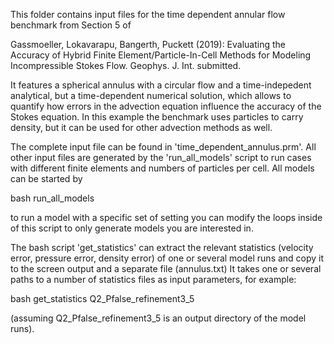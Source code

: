 This folder contains input files for the time dependent annular flow benchmark from Section 5 of

Gassmoeller, Lokavarapu, Bangerth, Puckett (2019):
Evaluating the Accuracy of Hybrid Finite Element/Particle-In-Cell
Methods for Modeling Incompressible Stokes Flow. Geophys. J. Int.
submitted.

It features a spherical annulus with a circular flow and a
time-indepedent analytical, but a time-dependent numerical solution,
which allows to quantify how errors in the advection equation
influence the accuracy of the Stokes equation. In this example
the benchmark uses particles to carry density, but it can be
used for other advection methods as well.

The complete input file can be found in 'time_dependent_annulus.prm'.
All other input files are generated by the 'run_all_models' script
to run cases with different finite elements and numbers of particles
per cell. All models can be started by

  bash run_all_models

to run a model with a specific set of setting you can modify the loops
inside of this script to only generate models you are interested in.

The bash script 'get_statistics' can extract the relevant statistics
(velocity error, pressure error, density error)
of one or several model runs and copy it to the screen output and a
separate file (annulus.txt)
It takes one or several paths to a number of statistics
files as input parameters, for example:

bash get_statistics Q2_Pfalse_refinement3_5

(assuming Q2_Pfalse_refinement3_5 is an output directory of the model runs).
